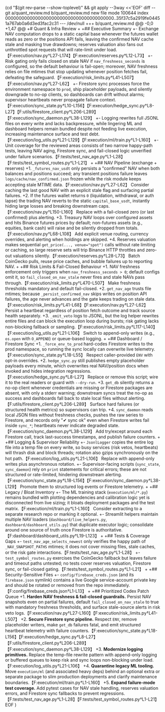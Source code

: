  (cd "$(git rev-parse --show-toplevel)" && git apply --3way <<'EOF' 
diff --git a/quant_review.md b/quant_review.md
new file mode 100644
index 0000000000000000000000000000000000000000..35f37c5a2919fe04451a767ab0a6d3ed3fac2c31
--- /dev/null
+++ b/quant_review.md
@@ -0,0 +1,47 @@
+# Quant & Infra Review
+
+## Executive Summary
+- Exchange NAV computation drops to a static capital base whenever the futures wallet reads as zero or the positions API fails, leaving the confirmed NAV cache stale and masking true drawdowns; reserves valuation also fans out unthrottled spot requests that will rate-limit under load.【F:execution/nav.py†L27-L174】【F:execution/reserves.py†L12-L73】
+- Risk gating only fails closed on stale NAV if `nav_freshness_seconds` is configured, so the default behaviour is fail-open; moreover, NAV freshness relies on file mtimes that stop updating whenever position fetches fail, defeating the safeguard.【F:execution/risk_limits.py†L41-L507】【F:execution/nav.py†L27-L62】
+- Firestore sync processes force the environment namespace to `prod`, ship placeholder payloads, and silently downgrade to no-op clients, so dashboards can drift without alarms; supervisor heartbeats never propagate failure context.【F:execution/sync_state.py†L10-L156】【F:execution/hedge_sync.py†L8-L27】【F:utils/firestore_client.py†L206-L289】【F:execution/sync_daemon.py†L38-L129】
+- Logging rewrites full JSONL files on every write and lacks backpressure, while lingering ML and dashboard helpers remain bundled despite not feeding live execution, increasing maintenance surface and test debt.【F:execution/log_utils.py†L21-L129】【F:execution/ml/train.py†L1-L160】
+- Unit coverage for the reviewed areas consists of two narrow happy-path tests, leaving NAV aging, Firestore sync, and fail-closed logic unverified under failure scenarios.【F:tests/test_nav_age.py†L1-L28】【F:tests/test_symbol_routes.py†L1-L21】
+
+## NAV Pipeline (exchange + reserves)
+1. `_futures_nav_usdt` only persists a "confirmed" NAV when both balances and positions succeed; any transient positions failure leaves `logs/cache/nav_confirmed.json` frozen while the risk module keeps accepting stale MTIME data.【F:execution/nav.py†L27-L62】 Consider caching the last good NAV with an explicit stale flag and surfacing partial failures.
+2. If the futures wallet returns `0` (liquidation, withdrawal, or auth lapse) the trading NAV reverts to the static `capital_base_usdt`, instantly hiding large losses and breaking downstream caps.【F:execution/nav.py†L150-L160】 Replace with a fail-closed zero (or last confirmed) plus alerting.
+3. Treasury NAV loops over configured assets and hits Binance futures prices by default; non-futures assets (e.g., equities, bank cash) will raise and be silently dropped from totals.【F:execution/nav.py†L68-L108】 Add explicit venue routing, currency overrides, and alerting when holdings are skipped.
+4. Reserves valuation makes sequential `get_price(..., venue="spot")` calls without rate limiting or caching, so large reserve sets will trip Binance HTTP throttles and zero-out valuations silently.【F:execution/reserves.py†L28-L73】 Batch CoinGecko pulls, reuse price caches, and bubble failures up to reporting NAV.
+
+## Risk Limits & Fail-Closed Behaviour
+1. NAV freshness enforcement only triggers when `nav_freshness_seconds > 0`; default configs omit it, so `fail_closed_on_nav_stale` never fires and stale NAVs pass through.【F:execution/risk_limits.py†L470-L507】 Make freshness thresholds mandatory and default fail-closed.
+2. `get_nav_age` trusts file mtimes; because `_persist_confirmed_nav` skips writes on position API failures, the age never advances and the gate keeps trading on stale data.【F:execution/risk_limits.py†L41-L68】【F:execution/nav.py†L27-L62】 Persist a heartbeat regardless of position fetch outcome and track source health separately.
+3. `_emit_veto` logs to JSONL, but the log helper rewrites entire files and can block the execution loop during bursts; risk gating lacks non-blocking fallback or sampling.【F:execution/risk_limits.py†L117-L140】【F:execution/log_utils.py†L21-L106】 Switch to append-only writes (e.g., `os.open` with `O_APPEND`) or queue-based logging.
+
+## Dashboard / Firestore Sync
+1. `_force_env_to_prod` hard-codes Firestore writes to the prod namespace, so running the sync locally can overwrite live telemetry.【F:execution/sync_state.py†L18-L55】 Respect caller-provided `ENV` with opt-in overrides.
+2. `hedge_sync.py` still publishes empty placeholder payloads every minute, which overwrites real NAV/position docs when invoked and hides integration regressions.【F:execution/hedge_sync.py†L8-L27】 Replace or remove this script; wire it to the real readers or guard with `--dry-run`.
+3. `get_db` silently returns a no-op client whenever credentials are missing or Firestore packages are absent, with only a stderr warning; downstream syncs treat the no-op as success and dashboards fall back to stale local files without alerting.【F:utils/firestore_client.py†L206-L289】 Surface hard failures (or structured health metrics) so supervisors can trip.
+4. `sync_daemon` reads local JSON files without freshness checks, pushes the raw series to Firestore, and records only "✔ sync ok" even when Firestore writes fail inside `sync_*`; heartbeats never indicate degraded state.【F:execution/sync_daemon.py†L38-L129】 Add try/except around each Firestore call, track last-success timestamps, and publish failure counters.
+
+## Logging & Supervisor Reliability
+- `JsonlLogger` copies the entire log file into a temp file on every write, so busy services (risk vetos, heartbeats) will thrash disk and block threads; rotation also gzips synchronously on the hot path.【F:execution/log_utils.py†L21-L106】 Replace with append-only writes plus asynchronous rotation.
+- Supervisor-facing scripts (`sync_state`, `sync_daemon`) rely on `print` statements for critical errors; these are not structured or rate-limited, hindering downstream alerting.【F:execution/sync_state.py†L18-L156】【F:execution/sync_daemon.py†L38-L129】 Promote them to structured log events or Firestore telemetry.
+
+## Legacy / Bloat Inventory
+- The ML training stack (`execution/ml/*.py`) remains bundled with plotting dependencies and calibration logic yet is disconnected from live sizing; it bloats deployment packages and the test matrix.【F:execution/ml/train.py†L1-L160】 Consider extracting to a separate research repo or marking it optional.
+- Streamlit helpers maintain multiple NAV loaders (`dashboard/live_helpers.py`, `dashboard/dashboard_utils.py`) that duplicate executor logic; consolidate around one source of truth once Firestore is authoritative.【F:dashboard/dashboard_utils.py†L19-L123】
+
+## Tests & Coverage Gaps
+- `test_nav_age_selects_newest` only verifies the happy path of `_NAV_SNAPSHOT_PATHS` mtimes; it does not cover missing files, stale caches, or the risk gate interactions.【F:tests/test_nav_age.py†L1-L28】
+- `test_symbol_routes.py` exercises the CoinGecko fallback but leaves failure and timeout paths untested; no tests cover reserves valuation, Firestore sync, or fail-closed gating.【F:tests/test_symbol_routes.py†L1-L21】
+
+## Security-Sensitive Files
+- `config/firebase_creds.json` (and its `firebase.json` symlink) contains a live Google service-account private key and should be rotated or removed from the repo immediately.【F:config/firebase_creds.json†L1-L13】
+
+## Prioritized Codex Patch Queue
+1. **Harden NAV freshness & fail-closed guardrails.** Persist NAV snapshots even on partial failures, default `fail_closed_on_nav_stale` to true with mandatory freshness thresholds, and surface stale-source alerts in risk veto logs.【F:execution/nav.py†L27-L160】【F:execution/risk_limits.py†L41-L507】
+2. **Secure Firestore sync pipeline.** Respect `ENV`, remove placeholder writers, make `get_db` failures fatal, and emit structured heartbeat telemetry with failure counters.【F:execution/sync_state.py†L18-L156】【F:execution/hedge_sync.py†L8-L27】【F:utils/firestore_client.py†L206-L289】【F:execution/sync_daemon.py†L38-L129】
+3. **Modernize logging primitives.** Replace the temp-file rewrite pattern with append-only logging or buffered queues to keep risk and sync loops non-blocking under load.【F:execution/log_utils.py†L21-L106】
+4. **Quarantine legacy ML tooling.** Move `execution/ml` (and associated heavy deps) behind an optional extra or separate package to slim production deployments and clarify maintenance boundaries.【F:execution/ml/train.py†L1-L160】
+5. **Expand failure-mode test coverage.** Add pytest cases for NAV stale handling, reserves valuation errors, and Firestore sync fallbacks to prevent regressions.【F:tests/test_nav_age.py†L1-L28】【F:tests/test_symbol_routes.py†L1-L21】 
EOF
)